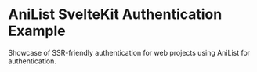 # AniList SvelteKit Authentication Example

Showcase of SSR-friendly authentication for web projects using AniList for authentication.